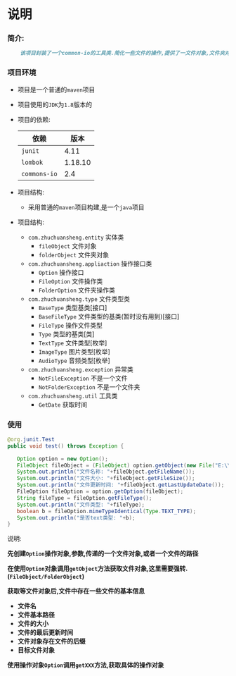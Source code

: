 # 说明

### 简介:

```markdown
	该项目封装了一个common-io的工具类.简化一些文件的操作,提供了一文件对象,文件夹对象,操作文件的类,操作文件夹的类.提供一些简化的操作,该项目并没有完善,日后会慢慢更新.
```



### 项目环境

- 项目是一个普通的`maven`项目

- 项目使用的`JDK`为`1.8`版本的

- 项目的依赖:

  | 依赖         | 版本    |
  | ------------ | ------- |
  | `junit`      | 4.11    |
  | `lombok`     | 1.18.10 |
  | `commons-io` | 2.4     |

- 项目结构:

  - 采用普通的`maven`项目构建,是一个`java`项目

- 项目结构:

  - `com.zhuchuansheng.entity`	实体类
    - `fileObject`		文件对象
    - `folderObject`            文件夹对象
  - `com.zhuchuansheng.appliaction`        操作接口类
    - `Option`                         操作接口
    - `FileOption`                文件操作类
    - `FolderOption`            文件夹操作类
  - `com.zhuchuansheng.type`                      文件类型类
    - `BaseType`                     类型基类[接口]
    - `BaseFileType`            文件类型的基类(暂时没有用到)[接口]
    - `FileType`                     操作文件类型
    - `Type`                             类型的基类[类]
    - `TextType`                     文件类型[枚举]
    - `ImageType`                   图片类型[枚举]
    - `AudioType`                   音频类型[枚举]
  - `com.zhuchuansheng.exception`                异常类
    - `NotFileException`       不是一个文件
    - `NotFolderException`   不是一个文件夹
  - `com.zhuchuansheng.util`                          工具类
    - `GetDate`                          获取时间



### 使用

```java
@org.junit.Test
public void test() throws Exception {

   Option option = new Option();
   FileObject fileObject = (FileObject) option.getObject(new File("E:\\222\\test", "新建文本文档.txt"));
   System.out.println("文件名称: "+fileObject.getFileName());
   System.out.println("文件大小: "+fileObject.getFileSize());
   System.out.println("文件更新时间: "+fileObject.getLastUpdateDate());
   FileOption fileOption = option.getOption(fileObject);
   String fileType = fileOption.getFileType();
   System.out.println("文件类型: "+fileType);
   boolean b = fileOption.mimeTypeIdentical(Type.TEXT_TYPE);
   System.out.println("是否text类型: "+b);
}
```

说明:

**先创建`Option`操作对象,参数,传递的一个文件对象,或者一个文件的路径**

**在使用`Option`对象调用`getObject`方法获取文件对象,这里需要强转.(`FileObject/FolderObject`)**

**获取等文件对象后,文件中存在一些文件的基本信息**

- **文件名**
- **文件基本路径**
- **文件的大小**
- **文件的最后更新时间**
- **文件对象存在文件的后缀**
- **目标文件对象**

**使用操作对象`Option`调用`getXXX`方法,获取具体的操作对象**

